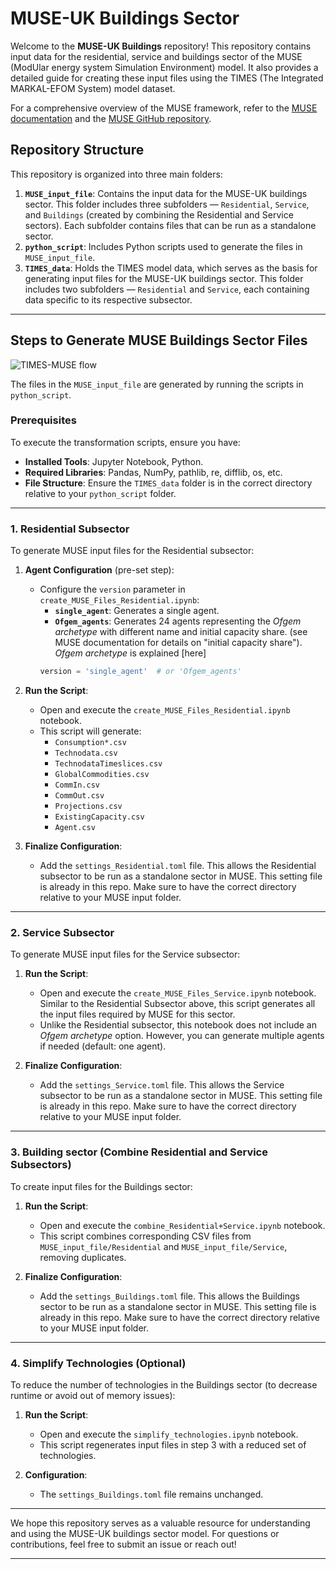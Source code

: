 # MUSE-UK Buildings Sector

Welcome to the **MUSE-UK Buildings** repository! This repository contains input data for the residential, service and buildings sector of the MUSE (ModUlar energy system Simulation Environment) model. It also provides a detailed guide for creating these input files using the TIMES (The Integrated MARKAL-EFOM System) model dataset.

For a comprehensive overview of the MUSE framework, refer to the [MUSE documentation](https://muse-os.readthedocs.io/en/latest/) and the [MUSE GitHub repository](https://github.com/EnergySystemsModellingLab/MUSE_OS).


## Repository Structure

This repository is organized into three main folders:

1. **`MUSE_input_file`**: Contains the input data for the MUSE-UK buildings sector. This folder includes three subfolders — `Residential`, `Service`, and `Buildings` (created by combining the Residential and Service sectors). Each subfolder contains files that can be run as a standalone sector.
2. **`python_script`**: Includes Python scripts used to generate the files in `MUSE_input_file`.
3. **`TIMES_data`**: Holds the TIMES model data, which serves as the basis for generating input files for the MUSE-UK buildings sector. This folder includes two subfolders — `Residential` and `Service`, each containing data specific to its respective subsector.


---
## Steps to Generate MUSE Buildings Sector Files

![TIMES-MUSE flow](https://github.com/user-attachments/assets/f3b30b89-cc3f-4e39-9e22-500c31dcfeb1)

The files in the `MUSE_input_file` are generated by running the scripts in `python_script`.

### Prerequisites

To execute the transformation scripts, ensure you have:
- **Installed Tools**: Jupyter Notebook, Python.
- **Required Libraries**: Pandas, NumPy, pathlib, re, difflib, os, etc.
- **File Structure**: Ensure the `TIMES_data` folder is in the correct directory relative to your `python_script` folder.

---

### **1. Residential Subsector**

To generate MUSE input files for the Residential subsector:

1. **Agent Configuration** (pre-set step):
   - Configure the `version` parameter in `create_MUSE_Files_Residential.ipynb`:
     - **`single_agent`**: Generates a single agent.
     - **`Ofgem_agents`**: Generates 24 agents representing the _Ofgem archetype_ with different name and initial capacity share. (see MUSE documentation for details on "initial capacity share"). _Ofgem archetype_ is explained [here]
     ```python
     version = 'single_agent'  # or 'Ofgem_agents'
     ```

2. **Run the Script**:
   - Open and execute the `create_MUSE_Files_Residential.ipynb` notebook.
   - This script will generate:
     - `Consumption*.csv`
     - `Technodata.csv`
     - `TechnodataTimeslices.csv`
     - `GlobalCommodities.csv`
     - `CommIn.csv`
     - `CommOut.csv`
     - `Projections.csv`
     - `ExistingCapacity.csv`
     - `Agent.csv`

3. **Finalize Configuration**:
   - Add the `settings_Residential.toml` file. This allows the Residential subsector to be run as a standalone sector in MUSE. This setting file is already in this repo. Make sure to have the correct directory relative to your MUSE input folder.

---

### **2. Service Subsector**

To generate MUSE input files for the Service subsector:

1. **Run the Script**:
   - Open and execute the `create_MUSE_Files_Service.ipynb` notebook. Similar to the Residential Subsector above, this script generates all the input files required by MUSE for this sector.
   - Unlike the Residential subsector, this notebook does not include an _Ofgem archetype_ option. However, you can generate multiple agents if needed (default: one agent).

2. **Finalize Configuration**:
   - Add the `settings_Service.toml` file. This allows the Service subsector to be run as a standalone sector in MUSE. This setting file is already in this repo. Make sure to have the correct directory relative to your MUSE input folder.

---

### **3. Building sector (Combine Residential and Service Subsectors)**

To create input files for the Buildings sector:

1. **Run the Script**:
   - Open and execute the `combine_Residential+Service.ipynb` notebook.
   - This script combines corresponding CSV files from `MUSE_input_file/Residential` and `MUSE_input_file/Service`, removing duplicates.

2. **Finalize Configuration**:
   - Add the `settings_Buildings.toml` file. This allows the Buildings sector to be run as a standalone sector in MUSE. This setting file is already in this repo. Make sure to have the correct directory relative to your MUSE input folder.

---

### **4. Simplify Technologies (Optional)**

To reduce the number of technologies in the Buildings sector (to decrease runtime or avoid out of memory issues):

1. **Run the Script**:
   - Open and execute the `simplify_technologies.ipynb` notebook.
   - This script regenerates input files in step 3 with a reduced set of technologies.

2. **Configuration**:
   - The `settings_Buildings.toml` file remains unchanged.

---

We hope this repository serves as a valuable resource for understanding and using the MUSE-UK buildings sector model. For questions or contributions, feel free to submit an issue or reach out!

---

